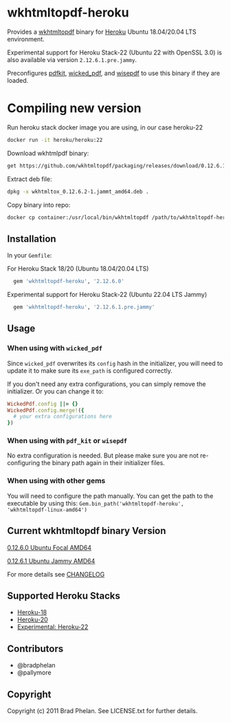 # wkhtmltopdf-heroku

Provides a [wkhtmltopdf](http://wkhtmltopdf.org/) binary for [Heroku](http://www.heroku.com/) Ubuntu 18.04/20.04 LTS environment.

Experimental support for Heroku Stack-22 (Ubuntu 22 with OpenSSL 3.0) is also available via version `2.12.6.1.pre.jammy`.

Preconfigures [pdfkit](https://rubygems.org/gems/pdfkit), [wicked_pdf](https://rubygems.org/gems/wicked_pdf), and [wisepdf](http://rubygems.org/gems/wisepdf) to use this binary if they are loaded.

# Compiling new version
Run heroku stack docker image you are using, in our case heroku-22

```bash
docker run -it heroku/heroku:22
```

Download wkhtmlpdf binary:

```bash
get https://github.com/wkhtmltopdf/packaging/releases/download/0.12.6.1-2/wkhtmltox_0.12.6.1-2.jammy_amd64.deb
```

Extract deb file:

```bash
dpkg -x wkhtmltox_0.12.6.2-1.jammt_amd64.deb .
```

Copy binary into repo:

```bash
docker cp container:/usr/local/bin/wkhtmltopdf /path/to/wkhtmltopdf-heroku/bin
```

## Installation

In your `Gemfile`:

For Heroku Stack 18/20 (Ubuntu 18.04/20.04 LTS)

```ruby
  gem 'wkhtmltopdf-heroku', '2.12.6.0'
```

Experimental support for Heroku Stack-22 (Ubuntu 22.04 LTS Jammy)

```ruby
  gem 'wkhtmltopdf-heroku', '2.12.6.1.pre.jammy'
```

## Usage

### When using with `wicked_pdf`

Since `wicked_pdf` overwrites its `config` hash in the initializer, you
will need to update it to make sure its `exe_path` is configured
correctly.

If you don't need any extra configurations, you can simply remove the
initializer. Or you can change it to:

```ruby
WickedPdf.config ||= {}
WickedPdf.config.merge!({
  # your extra configurations here
})
```

### When using with `pdf_kit` or `wisepdf`

No extra configuration is needed. But please make sure you are not
re-configuring the binary path again in their initializer files.

### When using with other gems

You will need to configure the path manually. You can get the path to
the executable by using this: `Gem.bin_path('wkhtmltopdf-heroku', 'wkhtmltopdf-linux-amd64')`

## Current wkhtmltopdf binary Version

[0.12.6.0 Ubuntu Focal AMD64](https://github.com/wkhtmltopdf/wkhtmltopdf/tree/0.12.6)

[0.12.6.1 Ubuntu Jammy AMD64](https://github.com/wkhtmltopdf/packaging/releases/tag/0.12.6.1-2)

For more details see [CHANGELOG](https://github.com/wkhtmltopdf/wkhtmltopdf/releases/0.12.6/)

## Supported Heroku Stacks

- [Heroku-18](https://devcenter.heroku.com/articles/heroku-18-stack)
- [Heroku-20](https://devcenter.heroku.com/articles/heroku-20-stack)
- [Experimental: Heroku-22](https://devcenter.heroku.com/articles/heroku-22-stack)

## Contributors

- @bradphelan
- @pallymore

## Copyright

Copyright (c) 2011 Brad Phelan. See LICENSE.txt for further details.
